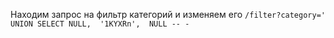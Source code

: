 Находим запрос на фильтр категорий и изменяем его
`/filter?category=' UNION SELECT NULL,  '1KYXRn',  NULL -- -`